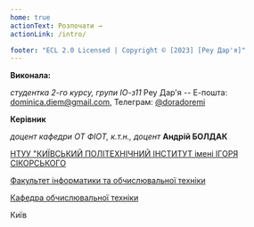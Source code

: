```yaml
---
home: true
actionText: Розпочати →
actionLink: /intro/

footer: "ECL 2.0 Licensed | Copyright © [2023] [Реу Дар'я]"
---
```



**Виконала:** 

*студентка 2-го курсу, групи ІО-з11*
<span padding-right:5em>Реу Дар'я </span> -- Е-пошта: <a href="dominica.diem@gmail.com" target="_blank"> dominica.diem@gmail.com</a>, Телеграм: <a href="https://t.me/doradoremi" target="_blank"> @doradoremi </a> </br>


**Керівник**

*доцент кафедри ОТ ФІОТ, к.т.н., доцент*<span padding-right:5em></span> **Андрій БОЛДАК** 

[НТУУ "КИЇВСЬКИЙ ПОЛІТЕХНІЧНИЙ ІНСТИТУТ імені ІГОРЯ СІКОРСЬКОГО](https://kpi.ua/)

[Факультет інформатики та обчислювальної техніки](https://fiot.kpi.ua/)

[Кафедра обчислювальної техніки](https://comsys.kpi.ua/)

Київ
